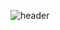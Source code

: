 ![header](https://capsule-render.vercel.app/api?type=Waving&color=4D47C3&height=200&section=header&text=JuHyun%20Lee&fontSize=70&animation=fadeIn&fontColor=222222&rotate=10)
